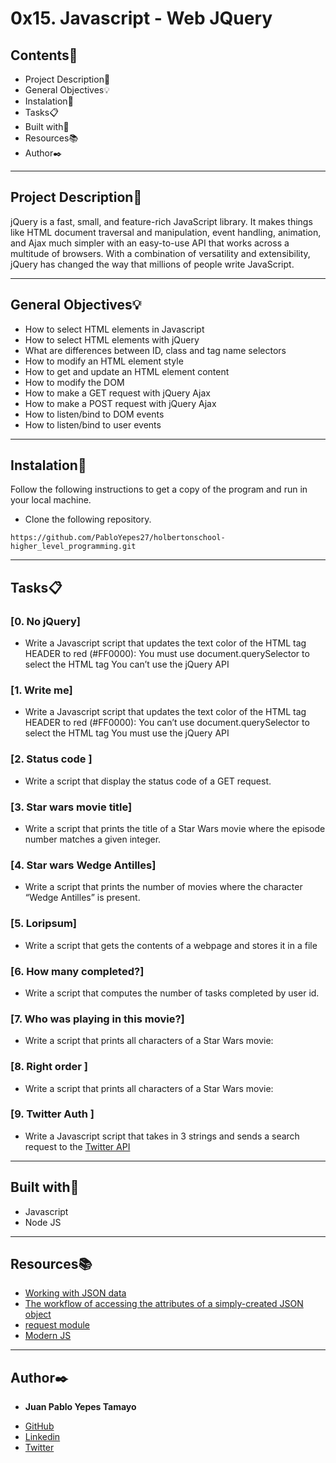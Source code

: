 # 0x15. Javascript - Web JQuery
 
 
## Contents:open_file_folder:
 
- Project Description:newspaper:
- General Objectives:bulb:
- Instalation:wrench:
- Tasks:clipboard:
- Built with:hammer:
- Resources:books:
- Author:black_nib:
 
---
 
## Project Description:newspaper:
 
jQuery is a fast, small, and feature-rich JavaScript library. It makes things like HTML document traversal and manipulation, event handling, animation, and Ajax much simpler with an easy-to-use API that works across a multitude of browsers. With a combination of versatility and extensibility, jQuery has changed the way that millions of people write JavaScript.
 
---
 
## General Objectives:bulb:
 
* How to select HTML elements in Javascript
* How to select HTML elements with jQuery
* What are differences between ID, class and tag name selectors
* How to modify an HTML element style
* How to get and update an HTML element content
* How to modify the DOM
* How to make a GET request with jQuery Ajax
* How to make a POST request with jQuery Ajax
* How to listen/bind to DOM events
* How to listen/bind to user events
 
---
 
## Instalation:wrench:
 
Follow the following instructions to get a copy of the program and run in your local machine.
 
* Clone the following repository.
```
https://github.com/PabloYepes27/holbertonschool-higher_level_programming.git
```
---
 
## Tasks:clipboard:
 
### [0. No jQuery]
* Write a Javascript script that updates the text color of the HTML tag HEADER to red (#FF0000):
    You must use document.querySelector to select the HTML tag
    You can’t use the jQuery API
 

### [1. Write me]
* Write a Javascript script that updates the text color of the HTML tag HEADER to red (#FF0000):
    You can’t use document.querySelector to select the HTML tag
    You must use the jQuery API
 
 
### [2. Status code ]
* Write a script that display the status code of a GET request.

 
 
### [3. Star wars movie title]
* Write a script that prints the title of a Star Wars movie where the episode number matches a given integer.

 
 
### [4. Star wars Wedge Antilles]
* Write a script that prints the number of movies where the character “Wedge Antilles” is present.

 
 
### [5. Loripsum]
* Write a script that gets the contents of a webpage and stores it in a file

 
 
### [6. How many completed?]
* Write a script that computes the number of tasks completed by user id.



### [7. Who was playing in this movie?]
* Write a script that prints all characters of a Star Wars movie:

 
 
### [8. Right order ]
* Write a script that prints all characters of a Star Wars movie:

 
 
### [9. Twitter Auth ] 
* Write a Javascript script that takes in 3 strings and sends a search request to the [Twitter API](https://developer.twitter.com/en/docs/api-reference-index)
 
---
 
## Built with:hammer:

* Javascript
* Node JS
 
---
 
## Resources:books:
 

* [Working with JSON data](https://developer.mozilla.org/en-US/docs/Learn/JavaScript/Objects/JSON)
* [The workflow of accessing the attributes of a simply-created JSON object](https://medium.com/@vietkieutie/the-workflow-of-accessing-the-attributes-of-a-simply-created-json-object-82a5b33e2319)
* [request module](https://github.com/request/request)
* [Modern JS](https://github.com/mbeaudru/modern-js-cheatsheet)
 
---
 
## Author:black_nib:
 
* **Juan Pablo Yepes Tamayo**
 - [GitHub](https://github.com/PabloYepes27)
 - [Linkedin](https://www.linkedin.com/in/pablo-yepes-120495)
 - [Twitter](https://twitter.com/pabloyepes27)